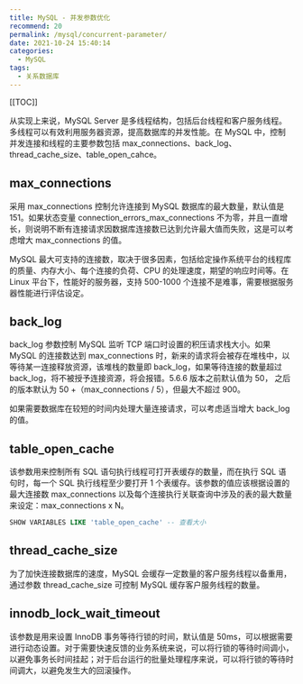 ```yaml
---
title: MySQL - 并发参数优化
recommend: 20
permalink: /mysql/concurrent-parameter/
date: 2021-10-24 15:40:14
categories: 
  - MySQL
tags: 
  - 关系数据库
---
```


[[TOC]]



从实现上来说，MySQL Server 是多线程结构，包括后台线程和客户服务线程。多线程可以有效利用服务器资源，提高数据库的并发性能。在 MySQL 中，控制并发连接和线程的主要参数包括 max_connections、back_log、thread_cache_size、table_open_cahce。

## max_connections

采用 max_connections 控制允许连接到 MySQL 数据库的最大数量，默认值是 151。如果状态变量 connection_errors_max_connections 不为零，并且一直增长，则说明不断有连接请求因数据库连接数已达到允许最大值而失败，这是可以考虑增大 max_connections 的值。

MySQL 最大可支持的连接数，取决于很多因素，包括给定操作系统平台的线程库的质量、内存大小、每个连接的负荷、CPU 的处理速度，期望的响应时间等。在Linux 平台下，性能好的服务器，支持 500-1000 个连接不是难事，需要根据服务器性能进行评估设定。

## back_log

back_log 参数控制 MySQL 监听 TCP 端口时设置的积压请求栈大小。如果 MySQL 的连接数达到 max_connections 时，新来的请求将会被存在堆栈中，以等待某一连接释放资源，该堆栈的数量即 back_log，如果等待连接的数量超过 back_log，将不被授予连接资源，将会报错。5.6.6 版本之前默认值为 50， 之后的版本默认为 50 +（max_connections / 5），但最大不超过 900。

如果需要数据库在较短的时间内处理大量连接请求，可以考虑适当增大 back_log 的值。

## table_open_cache

该参数用来控制所有 SQL 语句执行线程可打开表缓存的数量，而在执行 SQL 语句时，每一个 SQL 执行线程至少要打开 1 个表缓存。该参数的值应该根据设置的最大连接数 max_connections 以及每个连接执行关联查询中涉及的表的最大数量来设定：max_connections x N。

```sql
SHOW VARIABLES LIKE 'table_open_cache' -- 查看大小
```

## thread_cache_size

为了加快连接数据库的速度，MySQL 会缓存一定数量的客户服务线程以备重用，通过参数 thread_cache_size 可控制 MySQL 缓存客户服务线程的数量。

## innodb_lock_wait_timeout

该参数是用来设置 InnoDB 事务等待行锁的时间，默认值是 50ms，可以根据需要进行动态设置。对于需要快速反馈的业务系统来说，可以将行锁的等待时间调小，以避免事务长时间挂起；对于后台运行的批量处理程序来说，可以将行锁的等待时间调大，以避免发生大的回滚操作。


